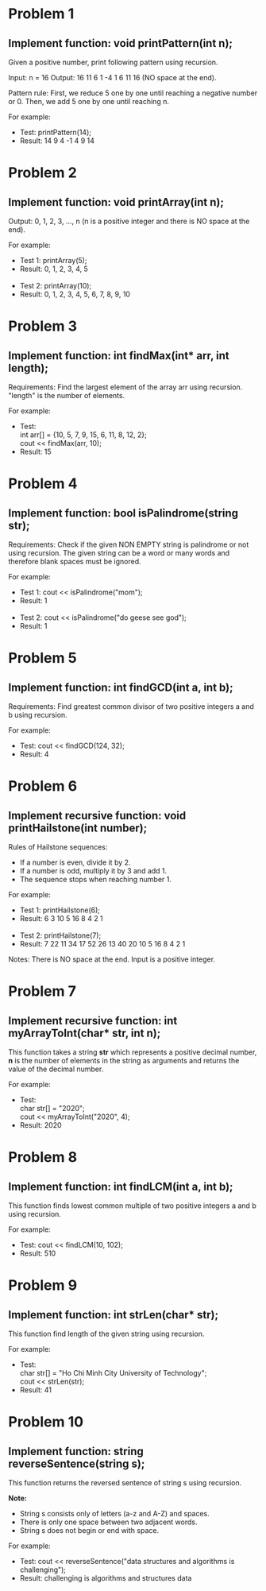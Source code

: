 # Problem 1
## Implement function: void printPattern(int n);
Given a positive number, print following pattern using recursion.

Input: n = 16
Output: 16 11 6 1 -4 1 6 11 16 (NO space at the end).

Pattern rule: First, we reduce 5 one by one until reaching a negative number or 0. Then, we add 5 one by one until reaching n.

For example:
+ Test: printPattern(14);
+ Result: 14 9 4 -1 4 9 14

# Problem 2
## Implement function: void printArray(int n);

Output: 0, 1, 2, 3, ..., n (n is a positive integer and there is NO space at the end).

For example:
+ Test 1: printArray(5);
+ Result: 0, 1, 2, 3, 4, 5
<br/><br/>
+ Test 2: printArray(10);
+ Result: 0, 1, 2, 3, 4, 5, 6, 7, 8, 9, 10

# Problem 3
## Implement function: int findMax(int* arr, int length);

Requirements: Find the largest element of the array arr using recursion. "length" is the number of elements.

For example:
+ Test:<br/>
int arr[] = {10, 5, 7, 9, 15, 6, 11, 8, 12, 2};<br/>
cout << findMax(arr, 10);
+ Result: 15

# Problem 4
## Implement function: bool isPalindrome(string str);

Requirements: Check if the given NON EMPTY string is palindrome or not using recursion. The given string can be a word or many words and therefore blank spaces must be ignored.

For example:
+ Test 1: cout << isPalindrome("mom");
+ Result: 1
<br/><br/>
+ Test 2: cout << isPalindrome("do geese see god");
+ Result: 1

# Problem 5
## Implement function: int findGCD(int a, int b);

Requirements: Find greatest common divisor of two positive integers a and b using recursion.

For example:
+ Test: cout << findGCD(124, 32);
+ Result: 4

# Problem 6
## Implement recursive function: void printHailstone(int number);

Rules of Hailstone sequences:
+ If a number is even, divide it by 2.
+ If a number is odd, multiply it by 3 and add 1.
+ The sequence stops when reaching number 1.

For example:
+ Test 1: printHailstone(6);
+ Result: 6 3 10 5 16 8 4 2 1
<br/><br/>
+ Test 2: printHailstone(7);
+ Result: 7 22 11 34 17 52 26 13 40 20 10 5 16 8 4 2 1

Notes: There is NO space at the end. Input is a positive integer.

# Problem 7
## Implement recursive function: int myArrayToInt(char* str, int n);

This function takes a string **str** which represents a positive decimal number, **n** is the number of elements in the string as arguments and returns the value of the decimal number.

For example:
+ Test:<br/>
char str[] = "2020";<br/>
cout << myArrayToInt("2020", 4);
+ Result: 2020

# Problem 8
## Implement function: int findLCM(int a, int b);

This function finds lowest common multiple of two positive integers a and b using recursion.

For example:
+ Test: cout << findLCM(10, 102);
+ Result: 510

# Problem 9
## Implement function: int strLen(char* str);

This function find length of the given string using recursion.

For example:
+ Test:<br/>
char str[] = "Ho Chi Minh City University of Technology";<br/>
cout << strLen(str);
+ Result: 41

# Problem 10
## Implement function: string reverseSentence(string s);

This function returns the reversed sentence of string s using recursion.

**Note:**
+ String s consists only of letters (a-z and A-Z) and spaces.
+ There is only one space between two adjacent words.
+ String s does not begin or end with space.

For example:
+ Test: cout << reverseSentence("data structures and algorithms is challenging");
+ Result: challenging is algorithms and structures data
